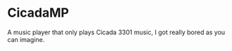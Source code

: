 # CicadaMP
A music player that only plays Cicada 3301 music, I got really bored as you can imagine.

